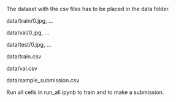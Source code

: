 The dataset with the csv files has to be placed in the data folder.

data/train/0.jpg, ...

data/val/0.jpg, ...

data/test/0.jpg, ...

data/train.csv

data/val.csv

data/sample_submission.csv

Run all cells in run_all.ipynb to train and to make a submission.
